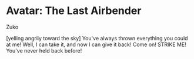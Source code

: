 # Avatar: The Last Airbender

Zuko

[yelling angrily toward the sky] You've always thrown everything you could at me! Well, I can take it, and now I can give it back! Come on! STRIKE ME! You've never held back before!